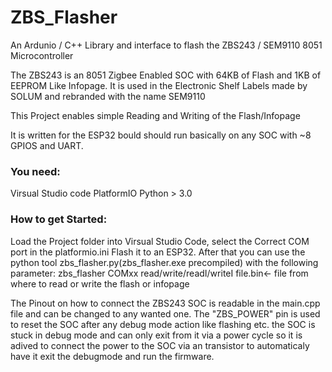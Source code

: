 # ZBS_Flasher
An Ardunio / C++ Library and interface to flash the ZBS243 / SEM9110 8051 Microcontroller

The ZBS243 is an 8051 Zigbee Enabled SOC with 64KB of Flash and 1KB of EEPROM Like Infopage.
It is used in the Electronic Shelf Labels made by SOLUM and rebranded with the name SEM9110


This Project enables simple Reading and Writing of the Flash/Infopage

It is written for the ESP32 bould should run basically on any SOC with ~8 GPIOS and UART.

### You need:
  Virsual Studio code
  PlatformIO
  Python > 3.0
  


### How to get Started:
  Load the Project folder into Virsual Studio Code, select the Correct COM port in the platformio.ini
  Flash it to an ESP32.
  After that you can use the python tool zbs_flasher.py(zbs_flasher.exe precompiled) with the following parameter:
  zbs_flasher COMxx read/write/readI/writeI file.bin<- file from where to read or write the flash or infopage
  
  The Pinout on how to connect the ZBS243 SOC is readable in the main.cpp file and can be changed to any wanted one.
  The "ZBS_POWER" pin is used to reset the SOC after any debug mode action like flashing etc. the SOC is stuck in debug mode
  and can only exit from it via a power cycle so it is adived to connect the power to the SOC via an 
  transistor to automaticaly have it exit the debugmode and run the firmware.
